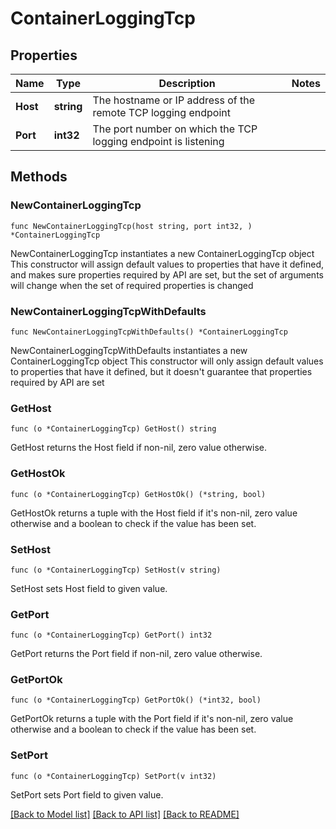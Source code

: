 # ContainerLoggingTcp

## Properties

Name | Type | Description | Notes
------------ | ------------- | ------------- | -------------
**Host** | **string** | The hostname or IP address of the remote TCP logging endpoint | 
**Port** | **int32** | The port number on which the TCP logging endpoint is listening | 

## Methods

### NewContainerLoggingTcp

`func NewContainerLoggingTcp(host string, port int32, ) *ContainerLoggingTcp`

NewContainerLoggingTcp instantiates a new ContainerLoggingTcp object
This constructor will assign default values to properties that have it defined,
and makes sure properties required by API are set, but the set of arguments
will change when the set of required properties is changed

### NewContainerLoggingTcpWithDefaults

`func NewContainerLoggingTcpWithDefaults() *ContainerLoggingTcp`

NewContainerLoggingTcpWithDefaults instantiates a new ContainerLoggingTcp object
This constructor will only assign default values to properties that have it defined,
but it doesn't guarantee that properties required by API are set

### GetHost

`func (o *ContainerLoggingTcp) GetHost() string`

GetHost returns the Host field if non-nil, zero value otherwise.

### GetHostOk

`func (o *ContainerLoggingTcp) GetHostOk() (*string, bool)`

GetHostOk returns a tuple with the Host field if it's non-nil, zero value otherwise
and a boolean to check if the value has been set.

### SetHost

`func (o *ContainerLoggingTcp) SetHost(v string)`

SetHost sets Host field to given value.


### GetPort

`func (o *ContainerLoggingTcp) GetPort() int32`

GetPort returns the Port field if non-nil, zero value otherwise.

### GetPortOk

`func (o *ContainerLoggingTcp) GetPortOk() (*int32, bool)`

GetPortOk returns a tuple with the Port field if it's non-nil, zero value otherwise
and a boolean to check if the value has been set.

### SetPort

`func (o *ContainerLoggingTcp) SetPort(v int32)`

SetPort sets Port field to given value.



[[Back to Model list]](../README.md#documentation-for-models) [[Back to API list]](../README.md#documentation-for-api-endpoints) [[Back to README]](../README.md)


